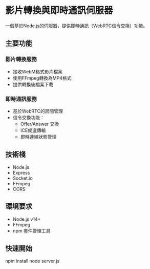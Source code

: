 # 影片轉換與即時通訊伺服器

一個基於Node.js的伺服器，提供即時通訊（WebRTC信令交換）功能。

## 主要功能

### 影片轉換服務

- 接收WebM格式影片檔案
- 使用FFmpeg轉換為MP4格式
- 提供轉換後檔案下載

### 即時通訊服務

- 基於WebRTC的房間管理
- 信令交換功能：
  - Offer/Answer 交換
  - ICE候選傳輸
  - 即時連線狀態管理

## 技術棧

- Node.js
- Express
- Socket.io
- FFmpeg
- CORS

## 環境要求

- Node.js v14+
- FFmpeg
- npm 套件管理工具

## 快速開始

npm install
node server.js
